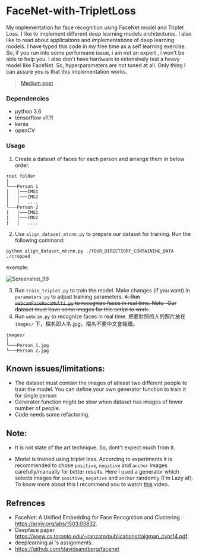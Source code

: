 # FaceNet-with-TripletLoss





My implementation for face recognition using FaceNet model and Triplet Loss. I like to implement different deep learning models architectures. I also like to read about applications and implementations of deep learning models. I have typed this code in my free time as a self learning exercise. So, if you run into some performane issue, i am not an expert , i won't be able to help you. I also don't have hardware to extensively test a heavy model like FaceNet. So, hyperparameters are not tuned at all. Only thing I can assure you is that this implementation works.


> [Medium post](https://medium.com/@mohitsaini_54300/train-facenet-with-triplet-loss-for-real-time-face-recognition-a39e2f4472c3)

### Dependencies
* python 3.6
* tensorflow v1.11
* keras
* openCV

### Usage
1. Create a dataset of faces for each person and arrange them in below order.
```
root folder 
│
└───Person 1
│   │───IMG1
│   │───IMG2
│   │   ....
└───Person 2
|   │───IMG1
|   │───IMG2
|   |   ....
```


2. Use `align_dataset_mtcnn.py` to prepare our dataset for training. Run the following command:

```python align_dataset_mtcnn.py ./YOUR_DIRECTIORY_CONTAINING_DATA ./cropped```

example:

![Screenshot_99](https://user-images.githubusercontent.com/26195811/61582654-07025100-ab4b-11e9-9775-60125bfee825.png)


3. Run `train_triplet.py` to train the model. Make changes (if you want) in `parameters.py` to adjust training parameters.
~~4. Run `webcamFaceRecoMulti.py` to recognize faces in real time. Note- Our dataset must have some images for this script to work.~~
4. Run `webcam.py` to recognize faces in real time. 把要對照的人的照片放在`images/` 下，檔名即人名.jpg。檔名不要中文會報錯。
```
images/
│
└───Person_1.jpg
└───Person 2.jpg
```


## Known issues/limitations:
* The dataset must contain the images of atleast two different people to train the model. You can define your own generator function to train it for single person
* Generator function might be slow when dataset has images of fewer number of people.
* Code needs some refactoring.


## Note:
* It is not state of the art technique. So, dont't expect much from it.

* Model is trained using triplet loss. According to experiments it is recommended to chose `positive`, `negative` and `anchor` images carefully/manually for better results. Here I used a generator which selects images for `positive`, `negative` and `anchor` randomly (I'm Lazy af). To know more about this I recommend you to watch [this](https://youtu.be/d2XB5-tuCWU?list=PLkDaE6sCZn6Gl29AoE31iwdVwSG-KnDzF) video.


## Refrences 
* FaceNet: A Unified Embedding for Face Recognition and Clustering : https://arxiv.org/abs/1503.03832.
* Deepface paper https://www.cs.toronto.edu/~ranzato/publications/taigman_cvpr14.pdf.
* deeplearning.ai 's assignments.
* https://github.com/davidsandberg/facenet
